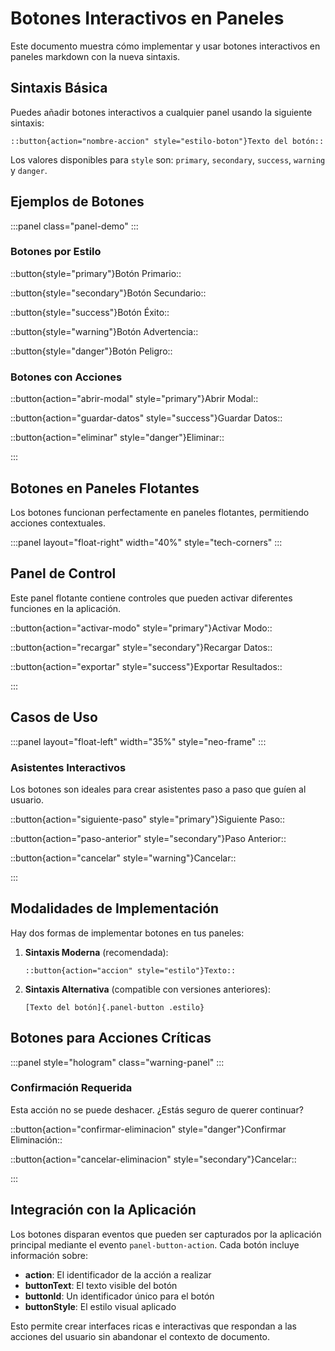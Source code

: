 # Botones Interactivos en Paneles

Este documento muestra cómo implementar y usar botones interactivos en paneles markdown con la nueva sintaxis.

## Sintaxis Básica

Puedes añadir botones interactivos a cualquier panel usando la siguiente sintaxis:

```
::button{action="nombre-accion" style="estilo-boton"}Texto del botón::
```

Los valores disponibles para `style` son: `primary`, `secondary`, `success`, `warning` y `danger`.

## Ejemplos de Botones

:::panel
class="panel-demo"
:::

### Botones por Estilo

::button{style="primary"}Botón Primario::

::button{style="secondary"}Botón Secundario::

::button{style="success"}Botón Éxito::

::button{style="warning"}Botón Advertencia::

::button{style="danger"}Botón Peligro::

### Botones con Acciones

::button{action="abrir-modal" style="primary"}Abrir Modal::

::button{action="guardar-datos" style="success"}Guardar Datos::

::button{action="eliminar" style="danger"}Eliminar::

:::

## Botones en Paneles Flotantes

Los botones funcionan perfectamente en paneles flotantes, permitiendo acciones contextuales.

:::panel
layout="float-right"
width="40%"
style="tech-corners"
:::

## Panel de Control

Este panel flotante contiene controles que pueden activar diferentes funciones en la aplicación.

::button{action="activar-modo" style="primary"}Activar Modo::

::button{action="recargar" style="secondary"}Recargar Datos::

::button{action="exportar" style="success"}Exportar Resultados::

:::

## Casos de Uso

:::panel
layout="float-left"
width="35%"
style="neo-frame"
:::

### Asistentes Interactivos

Los botones son ideales para crear asistentes paso a paso que guíen al usuario.

::button{action="siguiente-paso" style="primary"}Siguiente Paso::

::button{action="paso-anterior" style="secondary"}Paso Anterior::

::button{action="cancelar" style="warning"}Cancelar::

:::

## Modalidades de Implementación

Hay dos formas de implementar botones en tus paneles:

1. **Sintaxis Moderna** (recomendada):
   
   ```
   ::button{action="accion" style="estilo"}Texto::
   ```

2. **Sintaxis Alternativa** (compatible con versiones anteriores):
   
   ```
   [Texto del botón]{.panel-button .estilo}
   ```

## Botones para Acciones Críticas

:::panel
style="hologram"
class="warning-panel"
:::

### Confirmación Requerida

Esta acción no se puede deshacer. ¿Estás seguro de querer continuar?

::button{action="confirmar-eliminacion" style="danger"}Confirmar Eliminación::

::button{action="cancelar-eliminacion" style="secondary"}Cancelar::

:::

## Integración con la Aplicación

Los botones disparan eventos que pueden ser capturados por la aplicación principal mediante el evento `panel-button-action`. Cada botón incluye información sobre:

- **action**: El identificador de la acción a realizar
- **buttonText**: El texto visible del botón
- **buttonId**: Un identificador único para el botón
- **buttonStyle**: El estilo visual aplicado

Esto permite crear interfaces ricas e interactivas que respondan a las acciones del usuario sin abandonar el contexto de documento. 